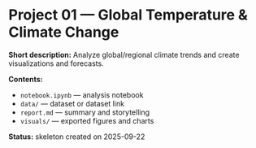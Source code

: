 # Project 01 — Global Temperature & Climate Change


**Short description:** Analyze global/regional climate trends and create visualizations and forecasts.


**Contents:**
- `notebook.ipynb` — analysis notebook
- `data/` — dataset or dataset link
- `report.md` — summary and storytelling
- `visuals/` — exported figures and charts


**Status:** skeleton created on 2025-09-22
